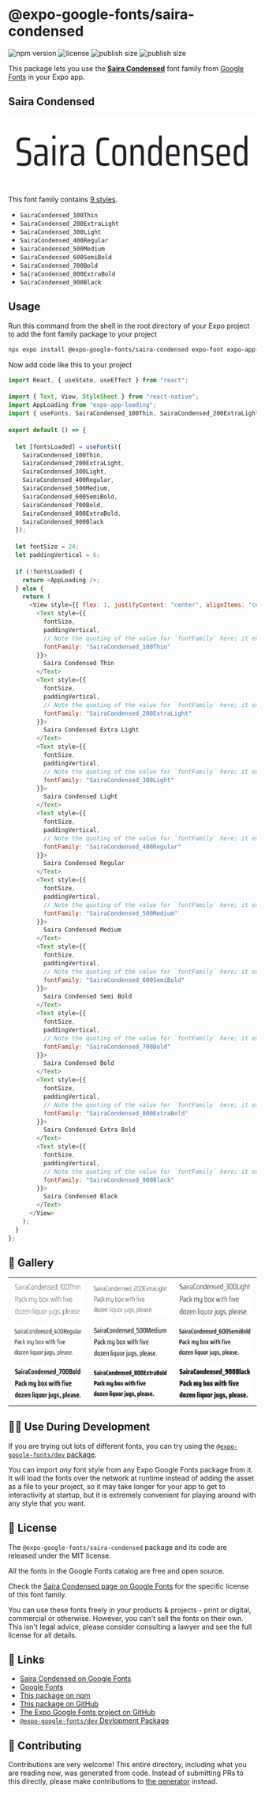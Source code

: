 # @expo-google-fonts/saira-condensed

![npm version](https://flat.badgen.net/npm/v/@expo-google-fonts/saira-condensed)
![license](https://flat.badgen.net/github/license/expo/google-fonts)
![publish size](https://flat.badgen.net/packagephobia/install/@expo-google-fonts/saira-condensed)
![publish size](https://flat.badgen.net/packagephobia/publish/@expo-google-fonts/saira-condensed)

This package lets you use the [**Saira Condensed**](https://fonts.google.com/specimen/Saira+Condensed) font family from [Google Fonts](https://fonts.google.com/) in your Expo app.

## Saira Condensed

![Saira Condensed](./font-family.png)

This font family contains [9 styles](#-gallery).

- `SairaCondensed_100Thin`
- `SairaCondensed_200ExtraLight`
- `SairaCondensed_300Light`
- `SairaCondensed_400Regular`
- `SairaCondensed_500Medium`
- `SairaCondensed_600SemiBold`
- `SairaCondensed_700Bold`
- `SairaCondensed_800ExtraBold`
- `SairaCondensed_900Black`

## Usage

Run this command from the shell in the root directory of your Expo project to add the font family package to your project

```sh
npx expo install @expo-google-fonts/saira-condensed expo-font expo-app-loading
```

Now add code like this to your project

```js
import React, { useState, useEffect } from "react";

import { Text, View, StyleSheet } from "react-native";
import AppLoading from "expo-app-loading";
import { useFonts, SairaCondensed_100Thin, SairaCondensed_200ExtraLight, SairaCondensed_300Light, SairaCondensed_400Regular, SairaCondensed_500Medium, SairaCondensed_600SemiBold, SairaCondensed_700Bold, SairaCondensed_800ExtraBold, SairaCondensed_900Black } from '@expo-google-fonts/saira-condensed';

export default () => {

  let [fontsLoaded] = useFonts({
    SairaCondensed_100Thin, 
    SairaCondensed_200ExtraLight, 
    SairaCondensed_300Light, 
    SairaCondensed_400Regular, 
    SairaCondensed_500Medium, 
    SairaCondensed_600SemiBold, 
    SairaCondensed_700Bold, 
    SairaCondensed_800ExtraBold, 
    SairaCondensed_900Black
  });

  let fontSize = 24;
  let paddingVertical = 6;

  if (!fontsLoaded) {
    return <AppLoading />;
  } else {
    return (
      <View style={{ flex: 1, justifyContent: "center", alignItems: "center" }}>
        <Text style={{
          fontSize,
          paddingVertical,
          // Note the quoting of the value for `fontFamily` here; it expects a string!
          fontFamily: "SairaCondensed_100Thin"
        }}>
          Saira Condensed Thin
        </Text>
        <Text style={{
          fontSize,
          paddingVertical,
          // Note the quoting of the value for `fontFamily` here; it expects a string!
          fontFamily: "SairaCondensed_200ExtraLight"
        }}>
          Saira Condensed Extra Light
        </Text>
        <Text style={{
          fontSize,
          paddingVertical,
          // Note the quoting of the value for `fontFamily` here; it expects a string!
          fontFamily: "SairaCondensed_300Light"
        }}>
          Saira Condensed Light
        </Text>
        <Text style={{
          fontSize,
          paddingVertical,
          // Note the quoting of the value for `fontFamily` here; it expects a string!
          fontFamily: "SairaCondensed_400Regular"
        }}>
          Saira Condensed Regular
        </Text>
        <Text style={{
          fontSize,
          paddingVertical,
          // Note the quoting of the value for `fontFamily` here; it expects a string!
          fontFamily: "SairaCondensed_500Medium"
        }}>
          Saira Condensed Medium
        </Text>
        <Text style={{
          fontSize,
          paddingVertical,
          // Note the quoting of the value for `fontFamily` here; it expects a string!
          fontFamily: "SairaCondensed_600SemiBold"
        }}>
          Saira Condensed Semi Bold
        </Text>
        <Text style={{
          fontSize,
          paddingVertical,
          // Note the quoting of the value for `fontFamily` here; it expects a string!
          fontFamily: "SairaCondensed_700Bold"
        }}>
          Saira Condensed Bold
        </Text>
        <Text style={{
          fontSize,
          paddingVertical,
          // Note the quoting of the value for `fontFamily` here; it expects a string!
          fontFamily: "SairaCondensed_800ExtraBold"
        }}>
          Saira Condensed Extra Bold
        </Text>
        <Text style={{
          fontSize,
          paddingVertical,
          // Note the quoting of the value for `fontFamily` here; it expects a string!
          fontFamily: "SairaCondensed_900Black"
        }}>
          Saira Condensed Black
        </Text>
      </View>
    );
  }
};
```

## 🔡 Gallery


||||
|-|-|-|
|![SairaCondensed_100Thin](./SairaCondensed_100Thin.ttf.png)|![SairaCondensed_200ExtraLight](./SairaCondensed_200ExtraLight.ttf.png)|![SairaCondensed_300Light](./SairaCondensed_300Light.ttf.png)||
|![SairaCondensed_400Regular](./SairaCondensed_400Regular.ttf.png)|![SairaCondensed_500Medium](./SairaCondensed_500Medium.ttf.png)|![SairaCondensed_600SemiBold](./SairaCondensed_600SemiBold.ttf.png)||
|![SairaCondensed_700Bold](./SairaCondensed_700Bold.ttf.png)|![SairaCondensed_800ExtraBold](./SairaCondensed_800ExtraBold.ttf.png)|![SairaCondensed_900Black](./SairaCondensed_900Black.ttf.png)||


## 👩‍💻 Use During Development

If you are trying out lots of different fonts, you can try using the [`@expo-google-fonts/dev` package](https://github.com/expo/google-fonts/tree/master/font-packages/dev#readme).

You can import _any_ font style from any Expo Google Fonts package from it. It will load the fonts over the network at runtime instead of adding the asset as a file to your project, so it may take longer for your app to get to interactivity at startup, but it is extremely convenient for playing around with any style that you want.


## 📖 License

The `@expo-google-fonts/saira-condensed` package and its code are released under the MIT license.

All the fonts in the Google Fonts catalog are free and open source.

Check the [Saira Condensed page on Google Fonts](https://fonts.google.com/specimen/Saira+Condensed) for the specific license of this font family.

You can use these fonts freely in your products & projects - print or digital, commercial or otherwise. However, you can't sell the fonts on their own. This isn't legal advice, please consider consulting a lawyer and see the full license for all details.

## 🔗 Links

- [Saira Condensed on Google Fonts](https://fonts.google.com/specimen/Saira+Condensed)
- [Google Fonts](https://fonts.google.com/)
- [This package on npm](https://www.npmjs.com/package/@expo-google-fonts/saira-condensed)
- [This package on GitHub](https://github.com/expo/google-fonts/tree/master/font-packages/saira-condensed)
- [The Expo Google Fonts project on GitHub](https://github.com/expo/google-fonts)
- [`@expo-google-fonts/dev` Devlopment Package](https://github.com/expo/google-fonts/tree/master/font-packages/dev)

## 🤝 Contributing

Contributions are very welcome! This entire directory, including what you are reading now, was generated from code. Instead of submitting PRs to this directly, please make contributions to [the generator](https://github.com/expo/google-fonts/tree/master/packages/generator) instead.
